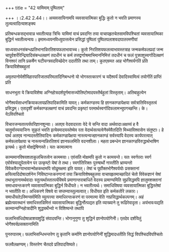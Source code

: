 +++
title = "42 यामिमाम् पुष्पिताम्"

+++
।।2.42 2.44।। अव्यवसायिनामपि व्यवसायात्मिका बुद्धिः कुतो न भवति प्रमाणस्य
तुल्यत्वादित्याशङ्क्य  
  
प्रतिबन्धकसद्भावान्न भवतीत्याह त्रिभिः यामिमां वाचं प्रवदन्ति तया
वाचापहृतचेतसामविपश्चितां व्यवसायात्मिका बुद्धिर्न भवतीत्यन्वयः।
इमामध्ययनविध्युपात्तत्वेन प्रसिद्धां पुष्पितां
पुष्पितपलाशवदापातरमणीयां  
  
साध्यसाधनसंबन्धप्रतिभानान्निरतिशयफलाभावाच्च। कुतो
निरतिशयफलत्वाभावस्तत्राह जन्मकर्मफलप्रदां जन्म
चापूर्वशरीरेन्द्रियादिसंबन्धलक्षणं तदधीनं च कर्म
तत्तद्वर्णाश्रमाभिमाननिमित्तं तदधीनं च फलं पुत्रपशुस्वर्गादिलक्षणं
विनश्वरं तानि प्रकर्षेण घटीयन्त्रवदविच्छेदेन ददातीति तथा ताम्। कुतएवमत
आह भोगैश्वर्यगतिं प्रति क्रियाविशेषबहुलां  
  
अमृतपानोर्वशीविहारपारिजातपरिमलादिनिबन्धनो यो भोगस्तत्कारणं च यदैश्वर्यं
देवादिस्वामित्वं तयोर्गतिं प्राप्तिं प्रति  
  
साधनभूता ये क्रियाविशेषा
अग्निहोत्रदर्शपूर्णमासज्योतिष्टोमादयस्तैर्बहुलां विस्तृताम्।
अतिबाहुल्येन  
  
भोगैश्वर्यसाधनक्रियाकलापप्रतिपादिकामिति यावत्। कर्मकाण्डस्य हि
ज्ञानकाण्डापेक्षया सर्वत्रातिविस्तृतत्वं प्रसिद्धम्। एतादृशीं
कर्मकाण्डलक्षणां वाचं प्रवदन्ति प्रकृष्टां
परमार्थस्वर्गादिफलामभ्युपगच्छन्ति। के। येऽविपश्चितो  
  
विचारजन्यतात्पर्यपरिज्ञानशून्याः। अतएव वेदवादरताः वेदे ये सन्ति वादा
अर्थवादाःअक्षय्यं ह वै चातुर्मास्ययाजिनः सुकृतं भवति इत्येवमादयस्तेष्वेव
रता वेदार्थसत्यत्वेनैवमेवैतदिति मिथ्याविश्वासेन संतुष्टाः। हे पार्थ अतएव
नान्यदस्तीतिवादिनः कर्मकाण्डापेक्षया नास्त्यन्यज्ज्ञानकाण्डं सर्वस्यापि
वेदस्य कार्यपरत्वात् कर्मफलापेक्षया च नास्त्यन्यन्निरतिशयं ज्ञानफलमिति
वदनशीलाः। महता प्रबन्धेन ज्ञानकाण्डविरुद्धार्थभाषिण इत्यर्थः। कुतो
मोक्षद्वेषिणस्ते। यतः कामात्मानः  
  
काम्यमानविषयशताकुलचित्तत्वेन काममयाः। एवंसति मोक्षमपि कुतो न कामयन्ते।
यतः स्वर्गपराः स्वर्ग एवोर्वश्याद्युपेतत्वेन पर उत्कृष्टो येषां ते तथा।
स्वर्गातिरिक्तः पुरुषार्थो नास्तीति भ्राम्यन्तो
विवेकवैराग्याभावान्मोक्षकथामपि सोढुमक्षमा इति यावत्। तेषां च
पूर्वोक्तभोगैश्वर्ययोः प्रसक्तानां क्षयित्वादिदोषादर्शनेन
निविष्टान्तःकरणानां तया क्रियाविशेषबहुलया वाचापहृतमाच्छादितं चेतो
विवेकज्ञानं येषां तथाभूतानामर्थवादाः स्तुत्यर्थास्तात्पर्यविषये
प्रमाणान्तराबाधिते वेदस्य प्रामाण्यमिति सुप्रसिद्धमपि ज्ञातुमशक्तानां
समाधावन्तःकरणे व्यवसायात्मिका बुद्धिर्न विधीयते। न भवतीत्यर्थः।
समाधिविषया व्यवसायात्मिका बुद्धिस्तेषां न भवतीति वा। अधिकरणे विषये वा
सप्तम्यास्तुल्यत्वात्। विधीयत इति कर्मकर्तरि लकारः।
समाधीयतेऽस्मिन्सर्वमिति व्युत्पत्त्या समाधिरन्तःकरणं वा परमात्मा वेति
नाप्रसिद्धार्थकल्पनम्। अहं ब्रह्मेत्यवस्थानं समाधिस्तन्निमित्तं
व्यवसायात्मिका बुद्धिर्नोत्पद्यत इति व्याख्याने तु रूढिरेवादृता।
अयंभावःयद्यति काम्यान्यग्निहोत्रादीनि शुद्ध्यर्थेभ्यो न विशिष्यन्ते
तथापि  
  
फलाभिसंधिदोषान्नाशयशुद्धिं संपादयन्ति। भोगानुगुणा तु शुद्धिर्न
ज्ञानोपयोगिनी। एतदेव दर्शयितुं भोगैश्वर्यप्रसक्तानामिति  
  
पुनरुपात्तम्। फलाभिसन्धिभन्तरेण तु कृतानि कर्माणि ज्ञानोपयोगिनीं
शुद्धिमादधतीति सिद्धं विपश्चिदविपश्चितोः  
  
फलवैलक्षण्यम्। विस्तरेण चैतदग्रे प्रतिपादयिष्यते।  
